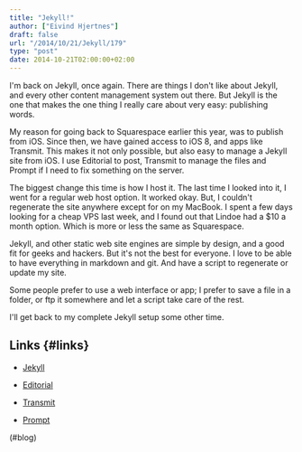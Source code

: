 ```yaml
---
title: "Jekyll!"
author: ["Eivind Hjertnes"]
draft: false
url: "/2014/10/21/Jekyll/179"
type: "post"
date: 2014-10-21T02:00:00+02:00
---
```


I'm back on Jekyll, once again. There are things I don't like about
Jekyll, and every other content management system out there. But Jekyll
is the one that makes the one thing I really care about very easy:
publishing words.

My reason for going back to Squarespace earlier this year, was to
publish from iOS. Since then, we have gained access to iOS 8, and apps
like Transmit. This makes it not only possible, but also easy to manage
a Jekyll site from iOS. I use Editorial to post, Transmit to manage the
files and Prompt if I need to fix something on the server.

The biggest change this time is how I host it. The last time I looked
into it, I went for a regular web host option. It worked okay. But, I
couldn't regenerate the site anywhere except for on my MacBook. I spent
a few days looking for a cheap VPS last week, and I found out that
Lindoe had a $10 a month option. Which is more or less the same as
Squarespace.

Jekyll, and other static web site engines are simple by design, and a
good fit for geeks and hackers. But it's not the best for everyone. I
love to be able to have everything in markdown and git. And have a
script to regenerate or update my site.

Some people prefer to use a web interface or app; I prefer to save a
file in a folder, or ftp it somewhere and let a script take care of the
rest.

I'll get back to my complete Jekyll setup some other time.


## Links {#links}

-   [Jekyll](http://jekyllrb.com/)

-   [Editorial](http://omz-software.com/editorial/)

-   [Transmit](http://panic.com/prompt/)

-   [Prompt](http://panic.com/prompt/)

(#blog)
